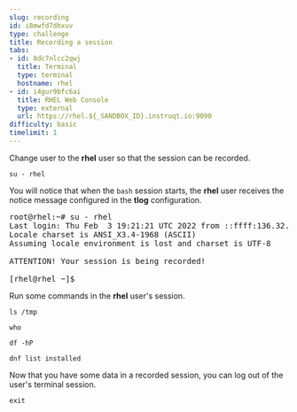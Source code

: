 ```yaml
---
slug: recording
id: i8mwfd7dhxuv
type: challenge
title: Recording a session
tabs:
- id: 8dc7nlcc2qwj
  title: Terminal
  type: terminal
  hostname: rhel
- id: i4gur9bfc6ai
  title: RHEL Web Console
  type: external
  url: https://rhel.${_SANDBOX_ID}.instruqt.io:9090
difficulty: basic
timelimit: 1
---
```


Change user to the __rhel__ user so that the session can be recorded.

```bash,run
su - rhel
```

You will notice that when the `bash` session starts, the __rhel__ user receives
the notice message configured in the __tlog__ configuration.

<pre class=file>
root@rhel:~# su - rhel
Last login: Thu Feb  3 19:21:21 UTC 2022 from ::ffff:136.32.60.35 on web console
Locale charset is ANSI_X3.4-1968 (ASCII)
Assuming locale environment is lost and charset is UTF-8

ATTENTION! Your session is being recorded!

[rhel@rhel ~]$
</pre>

Run some commands in the __rhel__ user's session.

```bash,run
ls /tmp
```

```bash,run
who
```

```bash,run
df -hP
```

```bash,run
dnf list installed
```

Now that you have some data in a recorded session, you can log out of the user's terminal session.

```bash,run
exit
```
